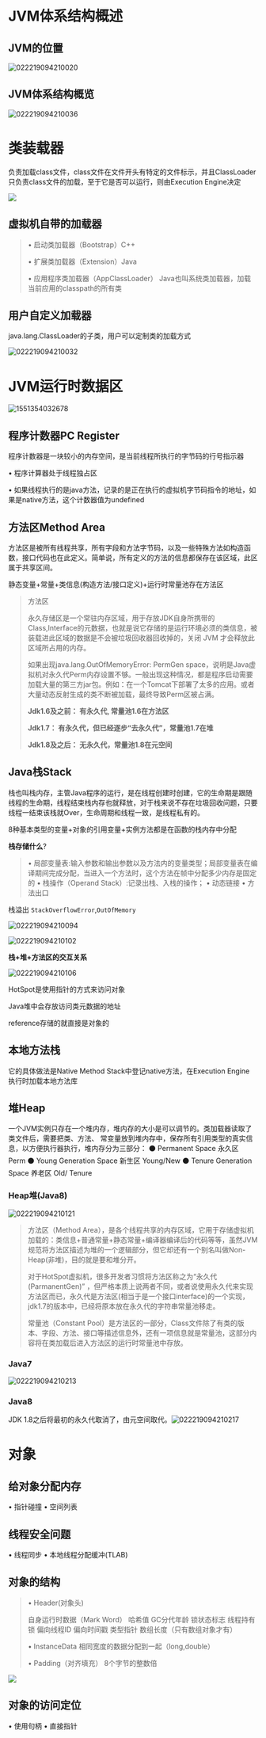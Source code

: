 # JVM体系结构概述

## JVM的位置

![022219094210020](http://ww1.sinaimg.cn/large/006tNc79gy1g5xbq2yww8j30br0b8wf9.jpg)

## JVM体系结构概览

![022219094210036](http://ww3.sinaimg.cn/large/006tNc79gy1g5xbq5bukij31400u0jyx.jpg)

# 类装载器

负责加载class文件，class文件在文件开头有特定的文件标示，并且ClassLoader只负责class文件的加载，至于它是否可以运行，则由Execution Engine决定

![](http://ww3.sinaimg.cn/large/006tNc79gy1g5xbq75kzxj30ek0datap.jpg)

## 虚拟机自带的加载器

> • 启动类加载器（Bootstrap）C++
>
> • 扩展类加载器（Extension）Java
>
> • 应用程序类加载器（AppClassLoader）
> Java也叫系统类加载器，加载当前应用的classpath的所有类

## 用户自定义加载器

java.lang.ClassLoader的子类，用户可以定制类的加载方式

![022219094210032](http://ww2.sinaimg.cn/large/006tNc79gy1g5xbq966wgj309a0ba74a.jpg)

# JVM运行时数据区

![1551354032678](http://ww2.sinaimg.cn/large/006tNc79gy1g5xbqaer8kj30pv0asgqg.jpg)

## 程序计数器PC Register

程序计数器是一块较小的内存空间，是当前线程所执行的字节码的行号指示器

• 程序计算器处于线程独占区

• 如果线程执行的是java方法，记录的是正在执行的虚拟机字节码指令的地址，如果是native方法，这个计数器值为undefined

## 方法区Method Area 

方法区是被所有线程共享，所有字段和方法字节码，以及一些特殊方法如构造函数，接口代码也在此定义。简单说，所有定义的方法的信息都保存在该区域，此区属于共享区间。

静态变量+常量+类信息(构造方法/接口定义)+运行时常量池存在方法区

> 方法区
>
> 永久存储区是一个常驻内存区域，用于存放JDK自身所携带的 Class,Interface的元数据，也就是说它存储的是运行环境必须的类信息，被装载进此区域的数据是不会被垃圾回收器回收掉的，关闭 JVM 才会释放此区域所占用的内存。
>
> 如果出现java.lang.OutOfMemoryError: PermGen space，说明是Java虚拟机对永久代Perm内存设置不够。一般出现这种情况，都是程序启动需要加载大量的第三方jar包。例如：在一个Tomcat下部署了太多的应用。或者大量动态反射生成的类不断被加载，最终导致Perm区被占满。
>
> **Jdk1.6及之前： 有永久代, 常量池1.6在方法区**
>
> **Jdk1.7： 有永久代，但已经逐步“去永久代”，常量池1.7在堆**
>
> **Jdk1.8及之后： 无永久代，常量池1.8在元空间**

## Java栈Stack

栈也叫栈内存，主管Java程序的运行，是在线程创建时创建，它的生命期是跟随线程的生命期，线程结束栈内存也就释放，对于栈来说不存在垃圾回收问题，只要线程一结束该栈就Over，生命周期和线程一致，是线程私有的。

8种基本类型的变量+对象的引用变量+实例方法都是在函数的栈内存中分配

**栈存储什么**?

> • 局部变量表:输入参数和输出参数以及方法内的变量类型；局部变量表在编译期间完成分配，当进入一个方法时，这个方法在帧中分配多少内存是固定的
> • 栈操作（Operand Stack）:记录出栈、入栈的操作；
> • 动态链接
> • 方法出口

栈溢出
`StackOverflowError`,`OutOfMemory`

![022219094210094](http://ww1.sinaimg.cn/large/006tNc79gy1g5xbqdbff2j309y0gfdgy.jpg)

![022219094210102](http://ww4.sinaimg.cn/large/006tNc79ly1g61hpd0xcmj302z04fmx6.jpg)

**栈+堆+方法区的交互关系**

![022219094210106](http://ww4.sinaimg.cn/large/006tNc79gy1g5xbqg1ihsj30j308a78z.jpg)

HotSpot是使用指针的方式来访问对象

Java堆中会存放访问类元数据的地址

reference存储的就直接是对象的

## 本地方法栈

它的具体做法是Native Method Stack中登记native方法，在Execution Engine 执行时加载本地方法库

## 堆Heap

一个JVM实例只存在一个堆内存，堆内存的大小是可以调节的。类加载器读取了类文件后，需要把类、方法、
常变量放到堆内存中，保存所有引用类型的真实信息，以方便执行器执行，堆内存分为三部分：
⚫ Permanent Space			永久区		Perm
⚫ Young Generation Space	新生区		Young/New
⚫ Tenure Generation Space	养老区		Old/ Tenure

### Heap堆(Java8)

![022219094210121](http://ww2.sinaimg.cn/large/006tNc79gy1g5xbqikkb5j31560gcgxg.jpg)

> 方法区（Method Area），是各个线程共享的内存区域，它用于存储虚拟机加载的：类信息+普通常量+静态常量+编译器编译后的代码等等，虽然JVM规范将方法区描述为堆的一个逻辑部分，但它却还有一个别名叫做Non-Heap(非堆)，目的就是要和堆分开。
>
> 对于HotSpot虚拟机，很多开发者习惯将方法区称之为“永久代(ParmanentGen)” ，但严格本质上说两者不同，或者说使用永久代来实现方法区而已，永久代是方法区(相当于是一个接口interface)的一个实现，jdk1.7的版本中，已经将原本放在永久代的字符串常量池移走。
>
> 常量池（Constant Pool）是方法区的一部分，Class文件除了有类的版本、字段、方法、接口等描述信息外，还有一项信息就是常量池，这部分内容将在类加载后进入方法区的运行时常量池中存放。

### Java7

![022219094210213](http://ww1.sinaimg.cn/large/006tNc79gy1g5xbqknvyxj30uq0bfaaq.jpg)

### Java8

JDK 1.8之后将最初的永久代取消了，由元空间取代。![022219094210217](http://ww3.sinaimg.cn/large/006tNc79gy1g5xbqo318ej30uq0bfjry.jpg)

# 对象

## 给对象分配内存

• 指针碰撞
• 空间列表

## 线程安全问题

• 线程同步
• 本地线程分配缓冲(TLAB)

## 对象的结构

> • Header(对象头)
>
> 自身运行时数据（Mark Word）
>  哈希值
>  GC分代年龄
> 锁状态标志
> 线程持有锁
>  偏向线程ID
> 偏向时间戳
>  类型指针
>  数组长度（只有数组对象才有）
>
> • InstanceData
>  相同宽度的数据分配到一起（long,double）
>
> • Padding（对齐填充）
>  8个字节的整数倍

![](http://ww4.sinaimg.cn/large/006tNc79gy1g5xbqsalz6j30o30bo41j.jpg)

## 对象的访问定位

• 使用句柄
• 直接指针